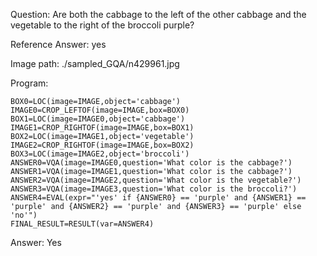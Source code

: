 Question: Are both the cabbage to the left of the other cabbage and the vegetable to the right of the broccoli purple?

Reference Answer: yes

Image path: ./sampled_GQA/n429961.jpg

Program:

```
BOX0=LOC(image=IMAGE,object='cabbage')
IMAGE0=CROP_LEFTOF(image=IMAGE,box=BOX0)
BOX1=LOC(image=IMAGE0,object='cabbage')
IMAGE1=CROP_RIGHTOF(image=IMAGE,box=BOX1)
BOX2=LOC(image=IMAGE1,object='vegetable')
IMAGE2=CROP_RIGHTOF(image=IMAGE,box=BOX2)
BOX3=LOC(image=IMAGE2,object='broccoli')
ANSWER0=VQA(image=IMAGE0,question='What color is the cabbage?')
ANSWER1=VQA(image=IMAGE1,question='What color is the cabbage?')
ANSWER2=VQA(image=IMAGE2,question='What color is the vegetable?')
ANSWER3=VQA(image=IMAGE3,question='What color is the broccoli?')
ANSWER4=EVAL(expr="'yes' if {ANSWER0} == 'purple' and {ANSWER1} == 'purple' and {ANSWER2} == 'purple' and {ANSWER3} == 'purple' else 'no'")
FINAL_RESULT=RESULT(var=ANSWER4)
```
Answer: Yes

